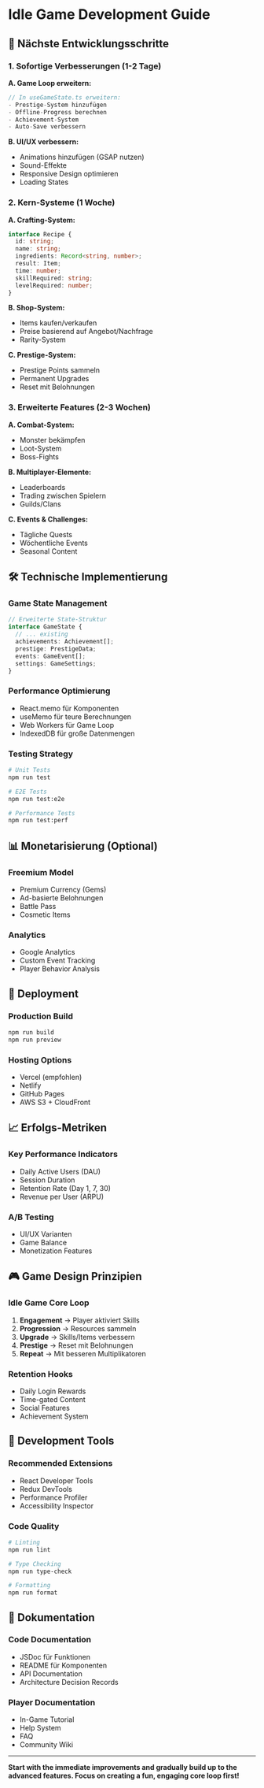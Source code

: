 # Idle Game Development Guide

## 🎯 Nächste Entwicklungsschritte

### 1. **Sofortige Verbesserungen** (1-2 Tage)

**A. Game Loop erweitern:**
```typescript
// In useGameState.ts erweitern:
- Prestige-System hinzufügen
- Offline-Progress berechnen
- Achievement-System
- Auto-Save verbessern
```

**B. UI/UX verbessern:**
- Animations hinzufügen (GSAP nutzen)
- Sound-Effekte
- Responsive Design optimieren
- Loading States

### 2. **Kern-Systeme** (1 Woche)

**A. Crafting-System:**
```typescript
interface Recipe {
  id: string;
  name: string;
  ingredients: Record<string, number>;
  result: Item;
  time: number;
  skillRequired: string;
  levelRequired: number;
}
```

**B. Shop-System:**
- Items kaufen/verkaufen
- Preise basierend auf Angebot/Nachfrage
- Rarity-System

**C. Prestige-System:**
- Prestige Points sammeln
- Permanent Upgrades
- Reset mit Belohnungen

### 3. **Erweiterte Features** (2-3 Wochen)

**A. Combat-System:**
- Monster bekämpfen
- Loot-System
- Boss-Fights

**B. Multiplayer-Elemente:**
- Leaderboards
- Trading zwischen Spielern
- Guilds/Clans

**C. Events & Challenges:**
- Tägliche Quests
- Wöchentliche Events
- Seasonal Content

## 🛠️ Technische Implementierung

### Game State Management
```typescript
// Erweiterte State-Struktur
interface GameState {
  // ... existing
  achievements: Achievement[];
  prestige: PrestigeData;
  events: GameEvent[];
  settings: GameSettings;
}
```

### Performance Optimierung
- React.memo für Komponenten
- useMemo für teure Berechnungen
- Web Workers für Game Loop
- IndexedDB für große Datenmengen

### Testing Strategy
```bash
# Unit Tests
npm run test

# E2E Tests
npm run test:e2e

# Performance Tests
npm run test:perf
```

## 📊 Monetarisierung (Optional)

### Freemium Model
- Premium Currency (Gems)
- Ad-basierte Belohnungen
- Battle Pass
- Cosmetic Items

### Analytics
- Google Analytics
- Custom Event Tracking
- Player Behavior Analysis

## 🚀 Deployment

### Production Build
```bash
npm run build
npm run preview
```

### Hosting Options
- Vercel (empfohlen)
- Netlify
- GitHub Pages
- AWS S3 + CloudFront

## 📈 Erfolgs-Metriken

### Key Performance Indicators
- Daily Active Users (DAU)
- Session Duration
- Retention Rate (Day 1, 7, 30)
- Revenue per User (ARPU)

### A/B Testing
- UI/UX Varianten
- Game Balance
- Monetization Features

## 🎮 Game Design Prinzipien

### Idle Game Core Loop
1. **Engagement** → Player aktiviert Skills
2. **Progression** → Resources sammeln
3. **Upgrade** → Skills/Items verbessern
4. **Prestige** → Reset mit Belohnungen
5. **Repeat** → Mit besseren Multiplikatoren

### Retention Hooks
- Daily Login Rewards
- Time-gated Content
- Social Features
- Achievement System

## 🔧 Development Tools

### Recommended Extensions
- React Developer Tools
- Redux DevTools
- Performance Profiler
- Accessibility Inspector

### Code Quality
```bash
# Linting
npm run lint

# Type Checking
npm run type-check

# Formatting
npm run format
```

## 📝 Dokumentation

### Code Documentation
- JSDoc für Funktionen
- README für Komponenten
- API Documentation
- Architecture Decision Records

### Player Documentation
- In-Game Tutorial
- Help System
- FAQ
- Community Wiki

---

**Start with the immediate improvements and gradually build up to the advanced features. Focus on creating a fun, engaging core loop first!**
